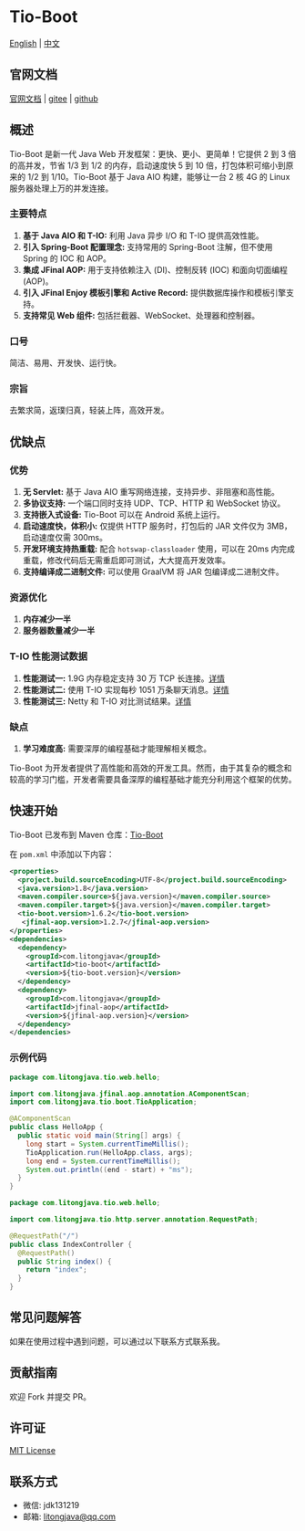 # Tio-Boot
[English](readme.md) | [中文](readme_cn.md)

## 官网文档
[官网文档](https://tio-boot.litongjava.com/) |
[gitee](https://gitee.com/ppnt/tio-boot) | 
[github](https://gitee.com/litongjava/tio-boot)
## 概述

Tio-Boot 是新一代 Java Web 开发框架：更快、更小、更简单！它提供 2 到 3 倍的高并发，节省 1/3 到 1/2 的内存，启动速度快 5 到 10 倍，打包体积可缩小到原来的 1/2 到 1/10。Tio-Boot 基于 Java AIO 构建，能够让一台 2 核 4G 的 Linux 服务器处理上万的并发连接。

### 主要特点

1. **基于 Java AIO 和 T-IO:** 利用 Java 异步 I/O 和 T-IO 提供高效性能。
2. **引入 Spring-Boot 配置理念:** 支持常用的 Spring-Boot 注解，但不使用 Spring 的 IOC 和 AOP。
3. **集成 JFinal AOP:** 用于支持依赖注入 (DI)、控制反转 (IOC) 和面向切面编程 (AOP)。
4. **引入 JFinal Enjoy 模板引擎和 Active Record:** 提供数据库操作和模板引擎支持。
5. **支持常见 Web 组件:** 包括拦截器、WebSocket、处理器和控制器。

### 口号

简洁、易用、开发快、运行快。

### 宗旨

去繁求简，返璞归真，轻装上阵，高效开发。

## 优缺点

### 优势

1. **无 Servlet:** 基于 Java AIO 重写网络连接，支持异步、非阻塞和高性能。
2. **多协议支持:** 一个端口同时支持 UDP、TCP、HTTP 和 WebSocket 协议。
3. **支持嵌入式设备:** Tio-Boot 可以在 Android 系统上运行。
4. **启动速度快，体积小:** 仅提供 HTTP 服务时，打包后的 JAR 文件仅为 3MB，启动速度仅需 300ms。
5. **开发环境支持热重载:** 配合 `hotswap-classloader` 使用，可以在 20ms 内完成重载，修改代码后无需重启即可测试，大大提高开发效率。
6. **支持编译成二进制文件:** 可以使用 GraalVM 将 JAR 包编译成二进制文件。

### 资源优化

1. **内存减少一半**
2. **服务器数量减少一半**

### T-IO 性能测试数据

1. **性能测试一:** 1.9G 内存稳定支持 30 万 TCP 长连接。[详情](https://www.tiocloud.com/61)
2. **性能测试二:** 使用 T-IO 实现每秒 1051 万条聊天消息。[详情](https://www.tiocloud.com/41)
3. **性能测试三:** Netty 和 T-IO 对比测试结果。[详情](https://www.tiocloud.com/154)

### 缺点

1. **学习难度高:** 需要深厚的编程基础才能理解相关概念。

Tio-Boot 为开发者提供了高性能和高效的开发工具。然而，由于其复杂的概念和较高的学习门槛，开发者需要具备深厚的编程基础才能充分利用这个框架的优势。

## 快速开始

Tio-Boot 已发布到 Maven 仓库：[Tio-Boot](https://central.sonatype.com/artifact/com.litongjava/tio-boot)

在 `pom.xml` 中添加以下内容：
```xml
<properties>
  <project.build.sourceEncoding>UTF-8</project.build.sourceEncoding>
  <java.version>1.8</java.version>
  <maven.compiler.source>${java.version}</maven.compiler.source>
  <maven.compiler.target>${java.version}</maven.compiler.target>
  <tio-boot.version>1.6.2</tio-boot.version>
   <jfinal-aop.version>1.2.7</jfinal-aop.version>
</properties>
<dependencies>
  <dependency>
    <groupId>com.litongjava</groupId>
    <artifactId>tio-boot</artifactId>
    <version>${tio-boot.version}</version>
  </dependency>
  <dependency>
    <groupId>com.litongjava</groupId>
    <artifactId>jfinal-aop</artifactId>
    <version>${jfinal-aop.version}</version>
  </dependency>  
</dependencies>
```

### 示例代码
```java
package com.litongjava.tio.web.hello;

import com.litongjava.jfinal.aop.annotation.AComponentScan;
import com.litongjava.tio.boot.TioApplication;

@AComponentScan
public class HelloApp {
  public static void main(String[] args) {
    long start = System.currentTimeMillis();
    TioApplication.run(HelloApp.class, args);
    long end = System.currentTimeMillis();
    System.out.println((end - start) + "ms");
  }
}
```

```java
package com.litongjava.tio.web.hello;

import com.litongjava.tio.http.server.annotation.RequestPath;

@RequestPath("/")
public class IndexController {
  @RequestPath()
  public String index() {
    return "index";
  }
}
```

## 常见问题解答

如果在使用过程中遇到问题，可以通过以下联系方式联系我。

## 贡献指南

欢迎 Fork 并提交 PR。

## 许可证

[MIT License](LICENSE)

## 联系方式

- 微信: jdk131219
- 邮箱: litongjava@qq.com
